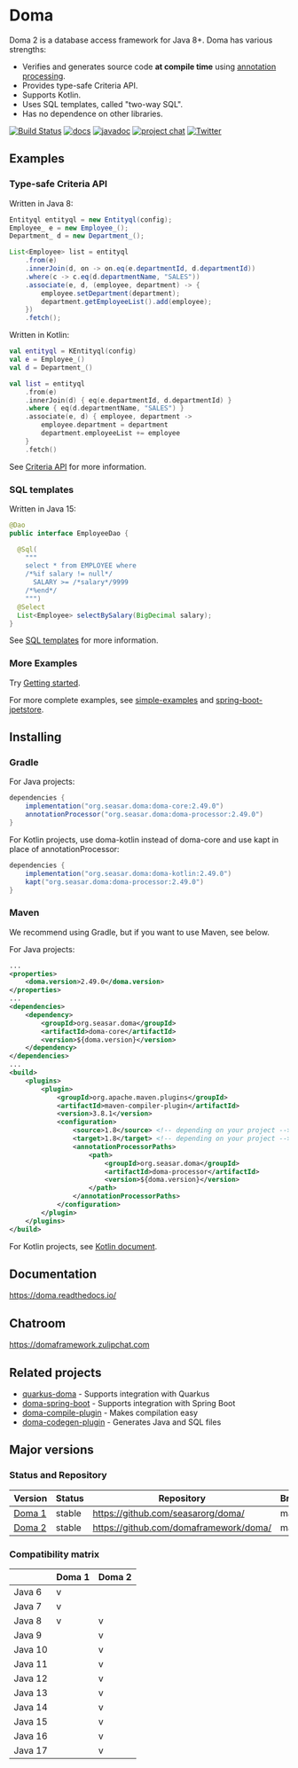 Doma
====

Doma 2 is a database access framework for Java 8+.
Doma has various strengths:

- Verifies and generates source code **at compile time** using [annotation processing][apt].
- Provides type-safe Criteria API.
- Supports Kotlin.
- Uses SQL templates, called "two-way SQL".
- Has no dependence on other libraries.

[![Build Status](https://github.com/domaframework/doma/workflows/Java%20CI%20with%20Gradle/badge.svg)](https://github.com/domaframework/doma/actions?query=workflow%3A%22Java+CI+with+Gradle%22)
[![docs](https://readthedocs.org/projects/doma/badge/?version=latest)](https://doma.readthedocs.io/en/latest/)
[![javadoc](https://javadoc.io/badge2/org.seasar.doma/doma-core/javadoc.svg)](https://javadoc.io/doc/org.seasar.doma/doma-core)
[![project chat](https://img.shields.io/badge/zulip-join_chat-green.svg)](https://domaframework.zulipchat.com)
[![Twitter](https://img.shields.io/badge/twitter-@domaframework-blue.svg?style=flat)](https://twitter.com/domaframework)

Examples
---------------------

### Type-safe Criteria API

Written in Java 8:

```java
Entityql entityql = new Entityql(config);
Employee_ e = new Employee_();
Department_ d = new Department_();

List<Employee> list = entityql
    .from(e)
    .innerJoin(d, on -> on.eq(e.departmentId, d.departmentId))
    .where(c -> c.eq(d.departmentName, "SALES"))
    .associate(e, d, (employee, department) -> {
        employee.setDepartment(department);
        department.getEmployeeList().add(employee);
    })
    .fetch();
```

Written in Kotlin:

```kotlin
val entityql = KEntityql(config)
val e = Employee_()
val d = Department_()

val list = entityql
    .from(e)
    .innerJoin(d) { eq(e.departmentId, d.departmentId) }
    .where { eq(d.departmentName, "SALES") }
    .associate(e, d) { employee, department ->
        employee.department = department
        department.employeeList += employee
    }
    .fetch()
```

See [Criteria API](https://doma.readthedocs.io/en/latest/criteria-api/)
for more information.

### SQL templates

Written in Java 15:

```java
@Dao
public interface EmployeeDao {

  @Sql(
    """
    select * from EMPLOYEE where
    /*%if salary != null*/
      SALARY >= /*salary*/9999
    /*%end*/
    """)
  @Select
  List<Employee> selectBySalary(BigDecimal salary);
}
```

See [SQL templates](https://doma.readthedocs.io/en/latest/sql/)
for more information.

### More Examples

Try [Getting started](https://doma.readthedocs.io/en/latest/getting-started/).

For more complete examples,
see [simple-examples](https://github.com/domaframework/simple-examples)
and [spring-boot-jpetstore](https://github.com/domaframework/spring-boot-jpetstore).

Installing
----------

### Gradle

For Java projects:

```groovy
dependencies {
    implementation("org.seasar.doma:doma-core:2.49.0")
    annotationProcessor("org.seasar.doma:doma-processor:2.49.0")
}
```

For Kotlin projects, use doma-kotlin instead of doma-core and use kapt in place of annotationProcessor:

```groovy
dependencies {
    implementation("org.seasar.doma:doma-kotlin:2.49.0")
    kapt("org.seasar.doma:doma-processor:2.49.0")
}
```

### Maven

We recommend using Gradle, but if you want to use Maven, see below.

For Java projects:

```xml
...
<properties>
    <doma.version>2.49.0</doma.version>
</properties>
...
<dependencies>
    <dependency>
        <groupId>org.seasar.doma</groupId>
        <artifactId>doma-core</artifactId>
        <version>${doma.version}</version>
    </dependency>
</dependencies>
...
<build>
    <plugins>
        <plugin>
            <groupId>org.apache.maven.plugins</groupId>
            <artifactId>maven-compiler-plugin</artifactId>
            <version>3.8.1</version>
            <configuration>
                <source>1.8</source> <!-- depending on your project -->
                <target>1.8</target> <!-- depending on your project -->
                <annotationProcessorPaths>
                    <path>
                        <groupId>org.seasar.doma</groupId>
                        <artifactId>doma-processor</artifactId>
                        <version>${doma.version}</version>
                    </path>
                </annotationProcessorPaths>
            </configuration>
        </plugin>
    </plugins>
</build>
```

For Kotlin projects, see [Kotlin document](https://kotlinlang.org/docs/reference/kapt.html#using-in-maven).

Documentation
---------------------

https://doma.readthedocs.io/

Chatroom
---------------------

https://domaframework.zulipchat.com

Related projects
---------------------

- [quarkus-doma](https://github.com/quarkiverse/quarkus-doma) - Supports integration with Quarkus
- [doma-spring-boot](https://github.com/domaframework/doma-spring-boot) - Supports integration with Spring Boot
- [doma-compile-plugin](https://github.com/domaframework/doma-compile-plugin) - Makes compilation easy
- [doma-codegen-plugin](https://github.com/domaframework/doma-codegen-plugin) - Generates Java and SQL files

Major versions
---------------------

### Status and Repository

| Version                                | Status            | Repository                             | Branch |
| -------------------------------------- | ----------------- | -------------------------------------- | ------ |
| [Doma 1](http://doma.seasar.org/)      | stable            | https://github.com/seasarorg/doma/     | master |
| [Doma 2](http://doma.readthedocs.org/) | stable            | https://github.com/domaframework/doma/ | master |

### Compatibility matrix

|         | Doma 1 | Doma 2 |
| ------- | ------ | ------ |
| Java 6  |   v    |        |
| Java 7  |   v    |        |
| Java 8  |   v    |   v    |
| Java 9  |        |   v    |
| Java 10 |        |   v    |
| Java 11 |        |   v    |
| Java 12 |        |   v    |
| Java 13 |        |   v    |
| Java 14 |        |   v    |
| Java 15 |        |   v    |
| Java 16 |        |   v    |
| Java 17 |        |   v    |

  [apt]: https://www.jcp.org/en/jsr/detail?id=269

